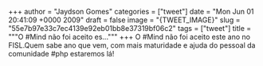 
+++
author = "Jaydson Gomes"
categories = ["tweet"]
date = "Mon Jun 01 20:41:09 +0000 2009"
draft = false
image = "{TWEET_IMAGE}"
slug = "55e7b97e33c7ec4139e92eb01bb8e37319bf06c2"
tags = ["tweet"]
title = """O #Mind não foi aceito es..."""
+++
O #Mind não foi aceito este ano no FISL.Quem sabe ano que vem, com mais maturidade e ajuda do pessoal da comunidade #php estaremos lá!

